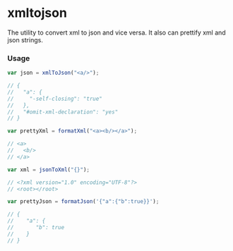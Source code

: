 xmltojson
=========

The utility to convert xml to json and vice versa.
It also can prettify xml and json strings.

### Usage

```javascript
var json = xmlToJson("<a/>");

// {
//   "a": {
//     "-self-closing": "true"
//   },
//   "#omit-xml-declaration": "yes"
// }

var prettyXml = formatXml("<a><b/></a>");

// <a>
//   <b/>
// </a>

var xml = jsonToXml("{}");

// <?xml version="1.0" encoding="UTF-8"?>
// <root></root>

var prettyJson = formatJson('{"a":{"b":true}}');

// {
//    "a": {
//       "b": true
//    }
// }
```

